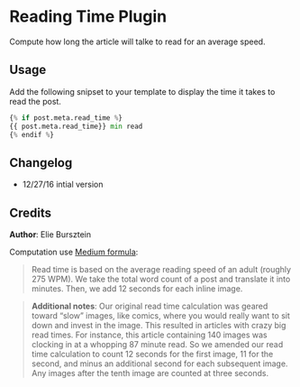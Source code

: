 # Reading Time Plugin

Compute how long the article will talke to read for an average speed.

## Usage

Add the following snipset to your template to display the time it takes to read the post.

```python
{% if post.meta.read_time %}
{{ post.meta.read_time}} min read
{% endif %}
```

## Changelog

- 12/27/16 intial version

## Credits

**Author**: Elie Bursztein

Computation use [Medium formula](https://help.medium.com/hc/en-us/articles/214991667-Read-time):

>Read time is based on the average reading speed of an adult (roughly 275 WPM). We take the total word count of a post and translate it into minutes. Then, we add 12 seconds for each inline image.

>**Additional notes**: Our original read time calculation was geared toward “slow” images, like comics, where you would really want to sit down and invest in the image. This resulted in articles with crazy big read times. For instance, this article containing 140 images was clocking in at a whopping 87 minute read. So we amended our read time calculation to count 12 seconds for the first image, 11 for the second, and minus an additional second for each subsequent image. Any images after the tenth image are counted at three seconds.
